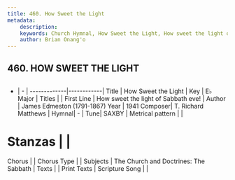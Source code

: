 ```yaml
---
title: 460. How Sweet the Light
metadata:
    description: 
    keywords: Church Hymnal, How Sweet the Light, How sweet the light of Sabbath eve!, 
    author: Brian Onang'o
---
```



## 460. HOW SWEET THE LIGHT

```txt

```

- |   -  |
-------------|------------|
Title | How Sweet the Light |
Key | E♭ Major |
Titles |  |
First Line | How sweet the light of Sabbath eve! |
Author | James Edmeston (1791-1867)
Year | 1941
Composer| T. Richard Matthews |
Hymnal|  - |
Tune| SAXBY |
Metrical pattern | |
# Stanzas |  |
Chorus |  |
Chorus Type |  |
Subjects | The Church and Doctrines: The Sabbath |
Texts |  |
Print Texts | 
Scripture Song |  |
  
